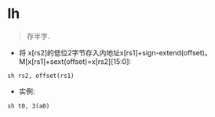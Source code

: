 # lh

> 存半字.

- 将 x[rs2]的低位2字节存入内地址x[rs1]+sign-extend(offset)。M[x[rs1]+sext(offset)=x[rs2][15:0]:

`sh rs2, offset(rs1)`

- 实例:

`sh t0, 3(a0)`

